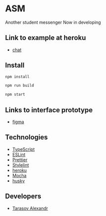 # ASM

Another student messenger
Now in developing

## Link to example at heroku

<a name="links"></a>

- [chat](https://chat-apptoras.herokuapp.com/)

## Install

<a name="install"></a>
<a name="installstart"></a>

```sh
npm install
```

```sh
npm run build
```

```sh
npm start
```

## Links to interface prototype

<a name="links"></a>

- [figma](https://www.figma.com/file/dvIMsdgyiwD8APA3oX1X7P/Chat_external_link-(Copy)?node-id=0%3A1)

## Technologies

<a name="links"></a>

- [TypeScript](https://www.typescriptlang.org/)
- [ESLint](https://eslint.org/)
- [Prettier](https://prettier.io/)
- [Stylelint](https://stylelint.io/)
- [heroku](https://www.heroku.com/)
- [Mocha](https://mochajs.org/)
- [husky](https://github.com/typicode/husky)



## Developers

<a name="developers"></a>

- [Tarasov Alexandr](https://github.com/torasovAlexandr)

